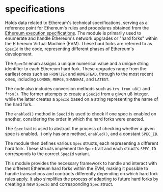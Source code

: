 # specifications

Holds data related to Ethereum's technical specifications, serving as a reference point for Ethereum's rules and procedures obtained from the [Ethereum execution specifications](https://github.com/ethereum/execution-specs). The module is primarily used to enumerate and handle Ethereum's network upgrades or "hard forks" within the Ethereum Virtual Machine (EVM). These hard forks are referred to as `SpecId` in the code, representing different phases of Ethereum's development.

The `SpecId` enum assigns a unique numerical value and a unique string identifier to each Ethereum hard fork. These upgrades range from the earliest ones such as `FRONTIER` and `HOMESTEAD`, through to the most recent ones, including `LONDON`, `MERGE`, `SHANGHAI`, and `LATEST`.

The code also includes conversion methods such as `try_from_u8()` and `from()`. The former attempts to create a `SpecId` from a given u8 integer, while the latter creates a `SpecId` based on a string representing the name of the hard fork.

The `enabled()` method in `SpecId` is used to check if one spec is enabled on another, considering the order in which the hard forks were enacted.

The `Spec` trait is used to abstract the process of checking whether a given spec is enabled. It only has one method, `enabled()`, and a constant `SPEC_ID`.

The module then defines various `Spec` structs, each representing a different hard fork. These structs implement the `Spec` trait and each struct's `SPEC_ID` corresponds to the correct `SpecId` variant.

This module provides the necessary framework to handle and interact with the different Ethereum hard forks within the EVM, making it possible to handle transactions and contracts differently depending on which hard fork rules apply. It also simplifies the process of adapting to future hard forks by creating a new `SpecId` and corresponding `Spec` struct.
